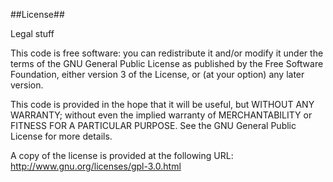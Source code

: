 ##License##

Legal stuff

This code is free software: you can redistribute it and/or modify it under the terms of the GNU General Public License as published by the Free Software Foundation, either version 3 of the License, or (at your option) any later version.

This code is provided in the hope that it will be useful, but WITHOUT ANY WARRANTY; without even the implied warranty of MERCHANTABILITY or FITNESS FOR A PARTICULAR PURPOSE. See the GNU General Public License for more details.

A copy of the license is provided at the following URL: http://www.gnu.org/licenses/gpl-3.0.html

